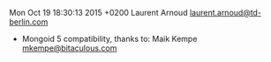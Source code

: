 Mon Oct 19 18:30:13 2015 +0200 Laurent Arnoud <laurent.arnoud@td-berlin.com>

* Mongoid 5 compatibility, thanks to: Maik Kempe <mkempe@bitaculous.com>
